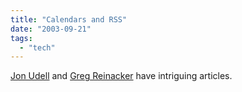 ```yaml
---
title: "Calendars and RSS"
date: "2003-09-21"
tags: 
  - "tech"
---
```


[Jon Udell](http://weblog.infoworld.com/udell/2003/09/21.html#a801 "Jon's Radio") and [Greg Reinacker](http://www.rassoc.com/gregr/weblog/archive.aspx?post=663) have intriguing articles.
